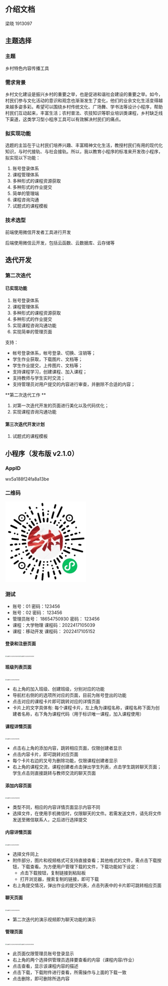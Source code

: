 # `介绍文档`

梁晓 1913097

## 主题选择

### 主题

乡村特色内容传播工具

### 需求背景

乡村文化建设是振兴乡村的重要之举，也是促进和谐社会建设的重要之举。如今，村民们参与文化活动的意识和观念也渐渐发生了变化，他们的业余文化生活变得越来越多姿多彩。希望可以围绕乡村传统文化、广场舞、学书法等设计小程序，帮助村民们互动起来，丰富生活；农村普法、农技知识等职业培训类课程，乡村缺乏线下渠道，这类学习型小程序工具可以有效解决村民们的痛点。

### 拟实现功能

选题的主旨在于让村民们培养兴趣、丰富精神文化生活，教授村民们有用的现代化知识，与时代接轨、与社会接轨。所以，我以教育小程序的标准来开发改小程序，拟实现以下功能：

1. 账号登录体系
2. 课程管理体系
3. 多种形式的课程资源获取
4. 多种形式的作业提交
5. 简单的管理端
6. 课程咨询沟通
7. 试题式的课程模板

### 技术选型

前端使用微信开发者工具进行开发

后端使用微信云开发，包括云函数、云数据库、云存储等

## 迭代开发

### 第二次迭代

#### 已实现功能

1. 账号登录体系
2. 课程管理体系
3. 多种形式的课程资源获取
4. 多种形式的作业提交
4. 实现课程咨询沟通功能
4. 实现简单的管理页面

支持：
+ 帐号登录体系，帐号登录、切换、注销等；
+ 学生作业获取，下载图片、文档等；
+ 学生作业提交，上传图片、文档等；
+ 支持课程学习，创建课程、加入课程；
+ 支持教师与学生实时交流；
+ 支持管理员对用户提交的内容进行审查，并删除不合适的内容；

**第二次迭代工作 **

1. 对第一次迭代开发的页面进行美化以及代码优化；
2. 实现课程咨询沟通功能

#### 第三次迭代开发计划

1. 试题式的课程模板

## 小程序（发布版 v2.1.0）

### AppID

wx5a188f24fa8a13be

### 二维码

![](..\gh_b3e99cf5f643_258.jpg)

### 测试

+ 账号：01 密码：123456
+ 账号：02  密码： 123456
+ 管理员账号： 18654750930   密码： 123456
+ 课程：大学物理  课程码：2022417105039
+ 课程：移动开发   课程码： 2022417105152



#### 登录和注册页面

<img src="\img\QQ图片20220529140833.jpg" alt="QQ图片20220529140833" style="zoom:25%;" /><img src="\img\QQ图片20220529140828.jpg" alt="QQ图片20220529140828" style="zoom:25%;" />    

#### 班级列表页面

<img src="\img\QQ图片20220529140821.jpg" alt="QQ图片20220529140821" style="zoom:25%;" />

+ 右上角的加入班级、创建班级，分别对应的功能
+ 导航栏右侧的的选项所对应的页面，目前为账号登出的功能
+ 点击对应的课程卡片即可跳转对应的详情页面
+ 卡片上的文字具体有: 每个课程卡片，左上角为课程名称，课程名称下面为创建者名称，右下角为课程代码（用于标识唯一课程，加入课程使用）

#### 课程详情页面

<img src="\img\QQ图片20220529140815.jpg" alt="QQ图片20220529140815" style="zoom:25%;" />

+ 点击右上角的添加内容，跳转相应页面，仅限创建者显示
+ 点击内容卡片，即可跳转对应页面
+ 每个卡片右边的叉号为删除功能，仅限课程创建者显示
+ 右上角的课程交流，课程创建者点击弹出学生列表，点击学生跳转聊天页面；学生点击则直接跳转与教师交流的聊天页面

#### 添加内容页面

<img src="\img\QQ图片20220529140809.jpg" alt="QQ图片20220529140809" style="zoom:25%;" />

+ 类型不同，相应的内容详情页面显示内容不同
+ 选择文件，在使用手机微信时，仅限聊天的文件。若需发送文件，请先将文件发送至微信联系人，之后进行选择提交

#### 内容详情页面

<img src="\img\QQ图片20220529141821.jpg" alt="QQ图片20220529141821" style="zoom:25%;" />

+ 选择文件同上
+ 附件部分，图片和视频格式可支持直接查看；其他格式的文件，需点击下载按钮，下载查看。为方便用户管理下载的文件，下载功能如下设定：
  + 点击下载按钮，复制链接到粘贴板
  + 打开浏览器，搜索复制的链接，即可下载
+ 右上角提交情况，弹出作业的提交列表，点击列表中的卡片即可跳转相应页面

#### 聊天页面

<img src="\img\QQ图片20220529140800.jpg" alt="QQ图片20220529140800" style="zoom:25%;" />

+ 第二次迭代的演示视频即为聊天功能的演示

#### 管理页面

<img src="\img\QQ图片20220529140824.jpg" alt="QQ图片20220529140824" style="zoom:25%;" /><img src="\img\QQ图片20220529141808.jpg" alt="QQ图片20220529141808" style="zoom:25%;" />

+ 此页面仅限管理员账号登录显示
+ 右上角的两个选择供管理员选择要查看的内容（课程内容/作业）
+ 点击查看，显示该课程内容的描述
+ 点击下载，下载附件进行查看，所需操作与上面的下载一致
+ 点击删除，即可删除所选内容
